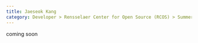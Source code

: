 ```yaml
---
title: Jaeseok Kang
category: Developer > Rensselaer Center for Open Source (RCOS) > Summer 2024
---
```


coming soon